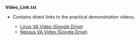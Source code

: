 **Video_Link.txt**

  * Contains direct links to the practical demonstration videos.

    * [Linux VA Video (Google Drive)](https://drive.google.com/file/d/1pFnhh022vOTPhVPnoRT_ovLZhETL08Gd/view?usp=sharing)
    * [Nessus VA Video (Google Drive)](https://drive.google.com/file/d/1-Prlv_nuJc29zD9kBjskqQNVMcDoz1X8/view?usp=sharing)


